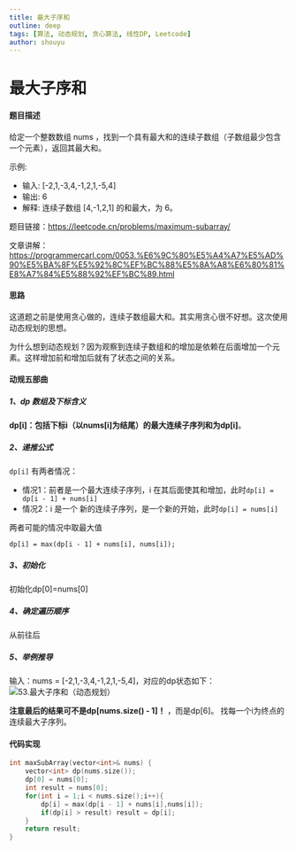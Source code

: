 ```yaml
---
title: 最大子序和
outline: deep
tags: [算法, 动态规划, 贪心算法, 线性DP, Leetcode]
author: shouyu
---
```


# 最大子序和

#### 题目描述

给定一个整数数组 nums ，找到一个具有最大和的连续子数组（子数组最少包含一个元素），返回其最大和。

示例:

- 输入: [-2,1,-3,4,-1,2,1,-5,4]
- 输出: 6
- 解释: 连续子数组 [4,-1,2,1] 的和最大，为 6。

题目链接：https://leetcode.cn/problems/maximum-subarray/

文章讲解：https://programmercarl.com/0053.%E6%9C%80%E5%A4%A7%E5%AD%90%E5%BA%8F%E5%92%8C%EF%BC%88%E5%8A%A8%E6%80%81%E8%A7%84%E5%88%92%EF%BC%89.html

#### 思路

这道题之前是使用贪心做的，连续子数组最大和。其实用贪心很不好想。这次使用动态规划的思想。

为什么想到动态规划？因为观察到连续子数组和的增加是依赖在后面增加一个元素。这样增加前和增加后就有了状态之间的关系。

#### 动规五部曲

##### 1、dp 数组及下标含义

**dp[i]：包括下标i（以nums[i]为结尾）的最大连续子序列和为dp[i]**。

##### 2、递推公式

`dp[i]` 有两者情况：

- 情况1：前者是一个最大连续子序列，i 在其后面使其和增加，此时`dp[i] = dp[i - 1] + nums[i]`
- 情况2：i 是一个 新的连续子序列，是一个新的开始，此时`dp[i] = nums[i]`

两者可能的情况中取最大值

`dp[i] = max(dp[i - 1] + nums[i], nums[i]);`

##### 3、初始化

初始化dp[0]=nums[0]

##### 4、确定遍历顺序

从前往后

##### 5、举例推导

输入：nums = [-2,1,-3,4,-1,2,1,-5,4]，对应的dp状态如下： ![53.最大子序和（动态规划）](https://images-xxueyu.oss-cn-shanghai.aliyuncs.com/20210303104129101.png)

**注意最后的结果可不是dp[nums.size() - 1]！** ，而是dp[6]。 找每一个i为终点的连续最大子序列。

#### 代码实现

```C++
int maxSubArray(vector<int>& nums) {
    vector<int> dp(nums.size());
    dp[0] = nums[0];
    int result = nums[0];
    for(int i = 1;i < nums.size();i++){
        dp[i] = max(dp[i - 1] + nums[i],nums[i]);
        if(dp[i] > result) result = dp[i];
    }
    return result;
}
```



